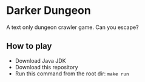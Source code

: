 # Darker Dungeon
A text only dungeon crawler game. Can you escape?

## How to play
- Download Java JDK
- Download this repository
- Run this command from the root dir: ``` make run ```
